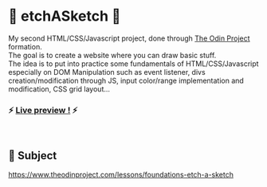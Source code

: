 # 📌 etchASketch 📌

My second HTML/CSS/Javascript project, done through [The Odin Project](https://www.theodinproject.com/) formation. <br>
The goal is to create a website where you can draw basic stuff.<br>
The idea is to put into practice some fundamentals of HTML/CSS/Javascript especially on DOM Manipulation such as event listener, divs creation/modification through JS, input color/range implementation and modification, CSS grid layout...


### :zap: [Live preview !](https://ade-garr.github.io/etchASketch/) :zap:

<br>

## 🔑 Subject
https://www.theodinproject.com/lessons/foundations-etch-a-sketch